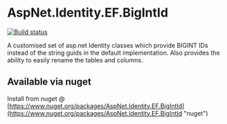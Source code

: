 # AspNet.Identity.EF.BigIntId #

[![Build status](https://ci.appveyor.com/api/projects/status/cj1i1v31edcic307/branch/master?svg=true)](https://ci.appveyor.com/project/fallenidol/aspnet-identity-ef-bigintid/branch/master)

A customised set of asp.net Identity classes which provide BIGINT IDs instead of the string guids in the default implementation. Also provides the ability to easily rename the tables and columns.


## Available via nuget ##
Install from nuget @ [https://www.nuget.org/packages/AspNet.Identity.EF.BigIntId](https://www.nuget.org/packages/AspNet.Identity.EF.BigIntId "nuget")
